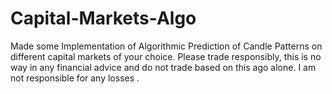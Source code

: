 # Capital-Markets-Algo
Made some Implementation of Algorithmic Prediction of Candle Patterns on different capital markets of your choice. Please trade responsibly, this is no way in any financial advice and do not trade based on this ago alone. I am not responsible for any losses . 

